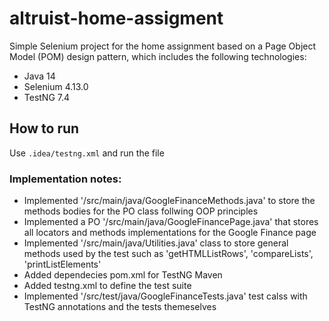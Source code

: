 # altruist-home-assigment
Simple Selenium project for the home assignment  based on a Page Object Model (POM) design pattern, which includes the following technologies: 

* Java 14
* Selenium 4.13.0
* TestNG 7.4

## How to run
Use ```.idea/testng.xml``` and run the file 

### Implementation notes: 
* Implemented '/src/main/java/GoogleFinanceMethods.java' to store the methods bodies for the PO class follwing OOP principles
* Implemented a PO '/src/main/java/GoogleFinancePage.java' that stores all locators and methods implementations for the Google Finance page
* Implemented '/src/main/java/Utilities.java' class to store general methods used by the test such as 'getHTMLListRows', 'compareLists', 'printListElements'
* Added dependecies pom.xml for TestNG Maven
* Added testng.xml to define the test suite
* Implemented '/src/test/java/GoogleFinanceTests.java' test calss with TestNG annotations and the tests themeselves 

